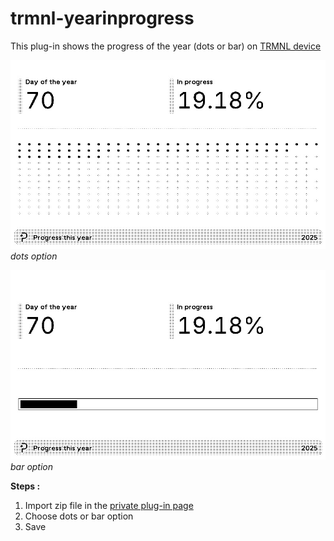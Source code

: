 # trmnl-yearinprogress

This plug-in shows the progress of the year (dots or bar) on [TRMNL device](https://usetrmnl.com/)

![dots option](https://raw.githubusercontent.com/monsieurm/trmnl-yearinprogress/refs/heads/main/trmnl-yearinprogress-dots.jpeg)
*dots option*

![dots option](https://raw.githubusercontent.com/monsieurm/trmnl-yearinprogress/refs/heads/main/trmnl-yearinprogress-bar.jpeg)
*bar option*

**Steps :**
 1. Import zip file in the [private plug-in page](https://usetrmnl.com/plugin_settings?keyname=private_plugin)
 2. Choose dots or bar option
 3. Save
